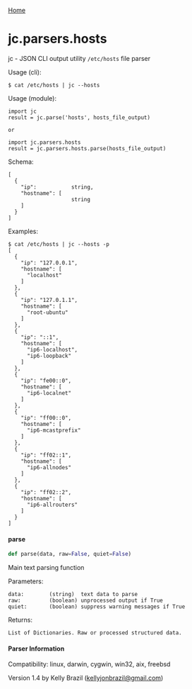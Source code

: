 [Home](https://kellyjonbrazil.github.io/jc/)
<a id="jc.parsers.hosts"></a>

# jc.parsers.hosts

jc - JSON CLI output utility `/etc/hosts` file parser

Usage (cli):

    $ cat /etc/hosts | jc --hosts

Usage (module):

    import jc
    result = jc.parse('hosts', hosts_file_output)

    or

    import jc.parsers.hosts
    result = jc.parsers.hosts.parse(hosts_file_output)

Schema:

    [
      {
        "ip":           string,
        "hostname": [
                        string
        ]
      }
    ]

Examples:

    $ cat /etc/hosts | jc --hosts -p
    [
      {
        "ip": "127.0.0.1",
        "hostname": [
          "localhost"
        ]
      },
      {
        "ip": "127.0.1.1",
        "hostname": [
          "root-ubuntu"
        ]
      },
      {
        "ip": "::1",
        "hostname": [
          "ip6-localhost",
          "ip6-loopback"
        ]
      },
      {
        "ip": "fe00::0",
        "hostname": [
          "ip6-localnet"
        ]
      },
      {
        "ip": "ff00::0",
        "hostname": [
          "ip6-mcastprefix"
        ]
      },
      {
        "ip": "ff02::1",
        "hostname": [
          "ip6-allnodes"
        ]
      },
      {
        "ip": "ff02::2",
        "hostname": [
          "ip6-allrouters"
        ]
      }
    ]

<a id="jc.parsers.hosts.parse"></a>

#### parse

```python
def parse(data, raw=False, quiet=False)
```

Main text parsing function

Parameters:

    data:        (string)  text data to parse
    raw:         (boolean) unprocessed output if True
    quiet:       (boolean) suppress warning messages if True

Returns:

    List of Dictionaries. Raw or processed structured data.

#### Parser Information
Compatibility:  linux, darwin, cygwin, win32, aix, freebsd

Version 1.4 by Kelly Brazil (kellyjonbrazil@gmail.com)
